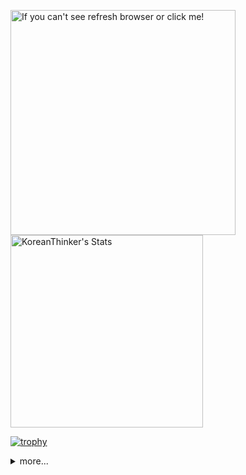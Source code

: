 <p  >
  <a target="_blank" href="https://github-readme-stats.vercel.app/api/wakatime?username=KoreanThinker&layout=compact&theme=dark&hide_border=true&langs_count=32" >
    <img width="360px"  src="https://github-readme-stats.vercel.app/api/wakatime?username=KoreanThinker&layout=compact&theme=dark&hide_border=true&langs_count=6" alt="If you can't see refresh browser or click me!" /> 
  </a>
    <img width="308px" src="https://github-readme-stats.vercel.app/api?username=KoreanThinker&theme=dark&hide_border=true&count_private=true" alt="KoreanThinker's Stats" />
</p>

[![trophy](https://github-profile-trophy.vercel.app/?username=koreanthinker&theme=onedark&column=8&no-frame=true)](https://github.com/ryo-ma/github-profile-trophy)

<details>
<summary>more...</summary>
 
    
<!--START_SECTION:waka-->
**I'm a Night 🦉** 

```text
🌞 Morning    18 commits     ░░░░░░░░░░░░░░░░░░░░░░░░░   1.5% 
🌆 Daytime    439 commits    █████████░░░░░░░░░░░░░░░░   36.49% 
🌃 Evening    653 commits    █████████████░░░░░░░░░░░░   54.28% 
🌙 Night      93 commits     ██░░░░░░░░░░░░░░░░░░░░░░░   7.73%

```
📅 **I'm Most Productive on Thursday** 

```text
Monday       208 commits    ████░░░░░░░░░░░░░░░░░░░░░   17.29% 
Tuesday      187 commits    ████░░░░░░░░░░░░░░░░░░░░░   15.54% 
Wednesday    199 commits    ████░░░░░░░░░░░░░░░░░░░░░   16.54% 
Thursday     216 commits    ████░░░░░░░░░░░░░░░░░░░░░   17.96% 
Friday       164 commits    ███░░░░░░░░░░░░░░░░░░░░░░   13.63% 
Saturday     107 commits    ██░░░░░░░░░░░░░░░░░░░░░░░   8.89% 
Sunday       122 commits    ██░░░░░░░░░░░░░░░░░░░░░░░   10.14%

```


📊 **This Week I Spent My Time On** 

```text
⌚︎ Time Zone: Asia/Seoul

🐱‍💻 Projects: 
music-shorts             43 hrs 45 mins      ██████████████████░░░░░░░   71.78% 
music-shorts-velog       8 hrs 23 mins       ███░░░░░░░░░░░░░░░░░░░░░░   13.77% 
Unknown Project          6 hrs 39 mins       ██░░░░░░░░░░░░░░░░░░░░░░░   10.91% 
front                    1 hr 36 mins        ░░░░░░░░░░░░░░░░░░░░░░░░░   2.63% 
functions                27 mins             ░░░░░░░░░░░░░░░░░░░░░░░░░   0.75%

```


 Last Updated on 03/02/2022 18:40:36 UTC
<!--END_SECTION:waka-->
</details>
